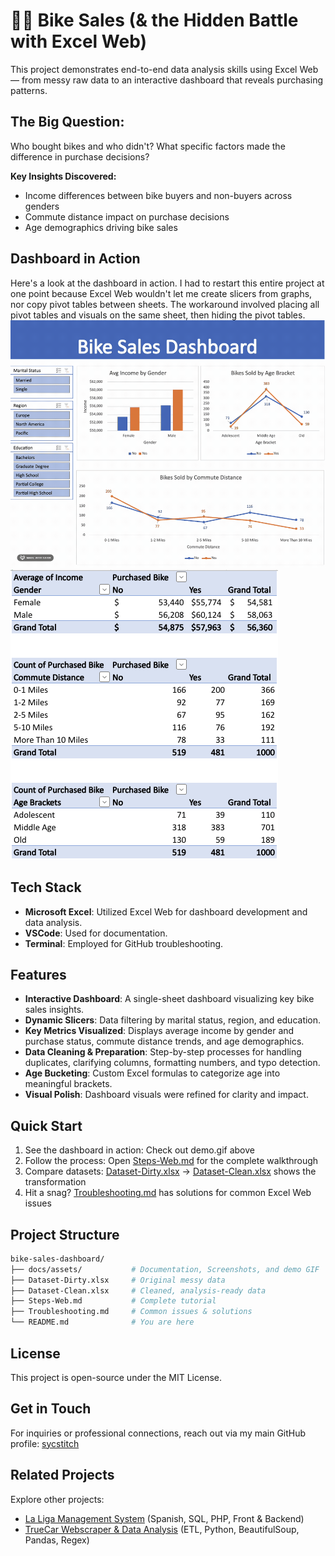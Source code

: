 # 🚴‍♀️ Bike Sales (& the Hidden Battle with Excel Web)
This project demonstrates end-to-end data analysis skills using Excel Web — from messy raw data to an interactive dashboard that reveals purchasing patterns.

## The Big Question:
Who bought bikes and who didn't? What specific factors made the difference in purchase decisions?

**Key Insights Discovered:**
- Income differences between bike buyers and non-buyers across genders
- Commute distance impact on purchase decisions
- Age demographics driving bike sales

## Dashboard in Action
Here's a look at the dashboard in action. I had to restart this entire project at one point because Excel Web wouldn't let me create slicers from graphs, nor copy pivot tables between sheets. The workaround involved placing all pivot tables and visuals on the same sheet, then hiding the pivot tables.
![Dashboard & Slicers Demo](/docs/assets/demo.gif)
![Pivot Tables](/docs/assets/pivot_tables.png)

## Tech Stack
- **Microsoft Excel**: Utilized Excel Web for dashboard development and data analysis.
- **VSCode**: Used for documentation.
- **Terminal**: Employed for GitHub troubleshooting.

## Features
- **Interactive Dashboard**: A single-sheet dashboard visualizing key bike sales insights.
- **Dynamic Slicers**: Data filtering by marital status, region, and education.
- **Key Metrics Visualized**: Displays average income by gender and purchase status, commute distance trends, and age demographics.
- **Data Cleaning & Preparation**: Step-by-step processes for handling duplicates, clarifying columns, formatting numbers, and typo detection.
- **Age Bucketing**: Custom Excel formulas to categorize age into meaningful brackets.
- **Visual Polish**: Dashboard visuals were refined for clarity and impact.

## Quick Start
1. See the dashboard in action: Check out demo.gif above
2. Follow the process: Open [Steps-Web.md](docs/Steps-Web.md) for the complete walkthrough
3. Compare datasets: [Dataset-Dirty.xlsx](Dataset-Dirty.xlsx) → [Dataset-Clean.xlsx](Dataset-Clean.xlsx) shows the transformation
4. Hit a snag? [Troubleshooting.md](docs/Troubleshooting.md) has solutions for common Excel Web issues

## Project Structure
```bash
bike-sales-dashboard/
├── docs/assets/           # Documentation, Screenshots, and demo GIF
├── Dataset-Dirty.xlsx     # Original messy data
├── Dataset-Clean.xlsx     # Cleaned, analysis-ready data
├── Steps-Web.md           # Complete tutorial
├── Troubleshooting.md     # Common issues & solutions
└── README.md              # You are here
```

## License
This project is open-source under the MIT License.

## Get in Touch
For inquiries or professional connections, reach out via my main GitHub profile: [sycstitch](https://github.com/sycstitch)

## Related Projects
Explore other projects:
- [La Liga Management System](https://github.com/sycstitch/la-liga-management-system) (Spanish, SQL, PHP, Front & Backend)
- [TrueCar Webscraper & Data Analysis](https://github.com/sycstitch/truecar-webscraper) (ETL, Python, BeautifulSoup, Pandas, Regex)
